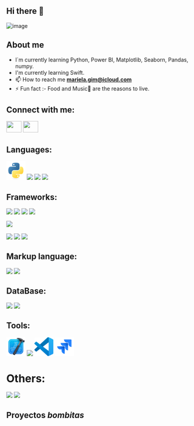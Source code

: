 ## Hi there 👋
![image](https://github.com/user-attachments/assets/a6666066-92e4-4c34-a7d5-c23317b3ae20)

## About me
- I`m currently learning Python, Power BI, Matplotlib, Seaborn, Pandas, numpy.
- I'm currently learning Swift.
- 📫 How to reach me **mariela.gim@icloud.com**
- ⚡ Fun fact :- Food and Music🎵 are the reasons to live.


## Connect with me:
[<img src="https://raw.githubusercontent.com/rahuldkjain/github-profile-readme-generator/master/src/images/icons/Social/linked-in-alt.svg" height="30" width="40">](https://www.linkedin.com/in/ "LinkedIn Profile")
[<img src="https://seeklogo.com/images/G/gmail-new-2020-logo-32DBE11BB4-seeklogo.com.png" height="30" width="40">](mailto:mariela.gim@icloud.com)

## Languages:

[<img width="50" src="https://github.com/devicons/devicon/blob/master/icons/python/python-original.svg">](https://github.com/devicons/devicon/blob/master/icons/python/python-original.svg) 
[<img width="50" src="https://user-images.githubusercontent.com/25181517/121406389-6267a300-c95e-11eb-8d67-f1e22afe8aea.png">](https://user-images.githubusercontent.com/25181517/121406389-6267a300-c95e-11eb-8d67-f1e22afe8aea.png) 
[<img width="50" src="https://user-images.githubusercontent.com/25181517/117201156-9a724800-adec-11eb-9a9d-3cd0f67da4bc.png">](https://user-images.githubusercontent.com/25181517/117201156-9a724800-adec-11eb-9a9d-3cd0f67da4bc.png) 
[<img width="50" src="https://user-images.githubusercontent.com/25181517/185062810-7ee0c3d2-17f2-4a98-9d8a-a9576947692b.png">](https://user-images.githubusercontent.com/25181517/185062810-7ee0c3d2-17f2-4a98-9d8a-a9576947692b.png) 

## Frameworks:
[<img width="50" src="https://user-images.githubusercontent.com/25181517/183914128-3fc88b4a-4ac1-40e6-9443-9a30182379b7.png">](https://user-images.githubusercontent.com/25181517/183914128-3fc88b4a-4ac1-40e6-9443-9a30182379b7.png)  <!-- Jupyter-->
[<img width="50" src="https://github.com/marwin1991/profile-technology-icons/assets/76012086/4ec200c2-acdf-4c42-b419-cd49cba3d09f">](https://github.com/marwin1991/profile-technology-icons/assets/76012086/4ec200c2-acdf-4c42-b419-cd49cba3d09f)  <!--Numpy -->
[<img width="100" src="https://github.com/user-attachments/assets/627a2dd3-fea9-4189-8e01-2843a5f1c1a3">](https://github.com/user-attachments/assets/627a2dd3-fea9-4189-8e01-2843a5f1c1a3) <!-- Pandas-->
[<img width="50" src="https://github.com/user-attachments/assets/d845a5a1-50b7-447c-b77d-99ad357c7323">](https://github.com/user-attachments/assets/d845a5a1-50b7-447c-b77d-99ad357c7323) <!--matplotlib -->



[<img width="50" src="https://user-images.githubusercontent.com/25181517/183891303-41f257f8-6b3d-487c-aa56-c497b880d0fb.png">](https://user-images.githubusercontent.com/25181517/183891303-41f257f8-6b3d-487c-aa56-c497b880d0fb.png) <!--Spring -->

[<img width="50" src="https://github.com/user-attachments/assets/79ad9ce4-0918-4197-8e0d-a68c569d081b">](https://github.com/user-attachments/assets/79ad9ce4-0918-4197-8e0d-a68c569d081b) <!-- Jetpack compose-->
[<img width="100" src="https://github.com/user-attachments/assets/7e70bf08-6cd1-4347-b058-89be7ecb6e70">](https://github.com/user-attachments/assets/7e70bf08-6cd1-4347-b058-89be7ecb6e70) <!-- Swiftui-->
[<img width="50" src="https://user-images.githubusercontent.com/25181517/186150365-da1eccce-6201-487c-8649-45e9e99435fd.png">](https://user-images.githubusercontent.com/25181517/186150365-da1eccce-6201-487c-8649-45e9e99435fd.png) <!-- Flutter-->

## Markup language:

[<img width="50" src="https://github.com/user-attachments/assets/7bfdc686-a2e1-4b15-b51f-836dc478479b">](https://github.com/user-attachments/assets/7bfdc686-a2e1-4b15-b51f-836dc478479b) 
[<img width="50" src="https://github.com/user-attachments/assets/03768164-0c22-4435-9fad-d3ff4cbbc866">](https://github.com/user-attachments/assets/03768164-0c22-4435-9fad-d3ff4cbbc866) 

## DataBase:
[<img width="50" src="https://github.com/user-attachments/assets/7c96ad9f-352c-43d7-ba2a-68371cf9403b">](https://github.com/user-attachments/assets/7c96ad9f-352c-43d7-ba2a-68371cf9403b) <!-- MariaDB-->
[<img width="50" src="https://user-images.githubusercontent.com/25181517/182884177-d48a8579-2cd0-447a-b9a6-ffc7cb02560e.png">](https://user-images.githubusercontent.com/25181517/182884177-d48a8579-2cd0-447a-b9a6-ffc7cb02560e.png)  <!-- Mongo-->

## Tools:
[<img width="50" src="https://github.com/devicons/devicon/blob/master/icons/xcode/xcode-original.svg">](https://github.com/devicons/devicon/blob/master/icons/xcode/xcode-original.svg)
[<img width="50" src="https://github.com/user-attachments/assets/85339bd8-948d-496a-81fa-5c9a1126ec76">](https://github.com/user-attachments/assets/85339bd8-948d-496a-81fa-5c9a1126ec76) <!-- Android-->
[<img width="50" src="https://github.com/devicons/devicon/blob/master/icons/vscode/vscode-original.svg">](https://github.com/devicons/devicon/blob/master/icons/vscode/vscode-original.svg) 
[<img width="50" src="https://github.com/devicons/devicon/blob/master/icons/jira/jira-original.svg">](https://github.com/devicons/devicon/blob/master/icons/jira/jira-original.svg)

# Others:
[<img width="50" src="https://user-images.githubusercontent.com/25181517/189716855-2c69ca7a-5149-4647-936d-780610911353.png">](https://user-images.githubusercontent.com/25181517/189716855-2c69ca7a-5149-4647-936d-780610911353.png)  <!-- Firebase-->
[<img width="50" src="https://user-images.githubusercontent.com/25181517/192158957-b1256181-356c-46a3-beb9-487af08a6266.png">](https://user-images.githubusercontent.com/25181517/192158957-b1256181-356c-46a3-beb9-487af08a6266.png)  <!-- Wordpress-->

## Proyectos *bombitas*
